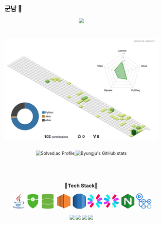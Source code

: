 ## 군남  👋

<!--
**GoToBILL/GoToBill** is a ✨ _special_ ✨ repository because its `README.md` (this file) appears on your GitHub profile.

Here are some ideas to get you started:

- 🔭 I’m currently working on ...
- 🌱 I’m currently learning ...
- 👯 I’m looking to collaborate on ...
- 🤔 I’m looking for help with ...
- 💬 Ask me about ...
- 📫 How to reach me: ...
- 😄 Pronouns: ...
- ⚡ Fun fact: ...
-->
<div align="center">
<img src="https://capsule-render.vercel.app/api?type=venom&color=gradient&customColorList=3,2,2,5,30)&height=300&section=header&text=byungju's%20Github&fontSize=90&fontColor=000000" />
</div>
<br><br>


![](./profile-3d-contrib/profile-green-animate.svg)
<br><br>
<div align="center">
  <a href="https://solved.ac/wnqudwn/">
    <img src="http://mazassumnida.wtf/api/v2/generate_badge?boj=wnqudwn" alt="Solved.ac Profile" style="display: inline-block;"/>
  </a>
  <img src="https://github-readme-stats.vercel.app/api?username=gotobill&show_icons=true&theme=radical" alt="Byungju's GitHub stats" style="display: inline-block;"/>
</div>
<!--![](./profile-3d-contrib/profile-night-rainbow.svg)-->

<br><br><br>
<h3 align="center">🔧Tech Stack🔧</h3>
<div align="center">
  <img src="https://raw.githubusercontent.com/ydmins/YdMinS/main/icons/java.png" alt="java" height="50px"/>
  <img src="https://raw.githubusercontent.com/ydmins/YdMinS/main/icons/spring-security.png" alt="spring security" height="50px"/>
  <img src="https://raw.githubusercontent.com/ydmins/YdMinS/main/icons/spring-data-jpa.png" alt="spring data jpa" height="50px"/>
  <img src="https://raw.githubusercontent.com/ydmins/YdMinS/main/icons/aws-ec2.png" alt="aws ec2" height="50px"/>
  <img src="https://raw.githubusercontent.com/ydmins/YdMinS/main/icons/aws-rds.png" alt="aws rds" height="50px"/>
  <img src="https://raw.githubusercontent.com/ydmins/YdMinS/main/icons/jwt.png" alt="jwt" height="50px"/>
  <img src="https://raw.githubusercontent.com/ydmins/YdMinS/main/icons/jwt.png" alt="jwt" height="50px"/>
  <img src="https://raw.githubusercontent.com/ydmins/YdMinS/main/icons/nginx.png" alt="nginx" height="50px"/>
  <img src="https://raw.githubusercontent.com/ydmins/YdMinS/main/icons/github-actions.png" alt="github actions" height="50px"/>
</div>
<br>
<div align="center">
  <img src="https://img.shields.io/badge/Spring-6DB33F?style=for-the-badge&logo=Spring&logoColor=white">
  <img src="https://img.shields.io/badge/Docker-2496ED?style=for-the-badge&logo=Docker&logoColor=white">
  <img src="https://img.shields.io/badge/mysql-4479A1?style=for-the-badge&logo=mysql&logoColor=white">
  <img src="https://img.shields.io/badge/python-3776AB?style=for-the-badge&logo=python&logoColor=white">
</div>
